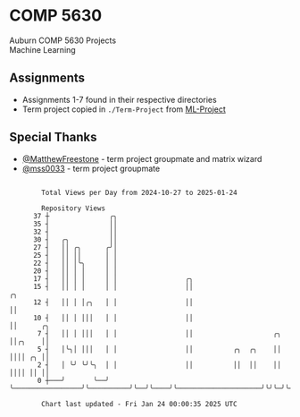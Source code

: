 # COMP 5630
Auburn COMP 5630 Projects  
Machine Learning

## Assignments
- Assignments 1-7 found in their respective directories
- Term project copied in `./Term-Project` from [ML-Project](https://github.com/wumphlett/ML-Project)

## Special Thanks
- [@MatthewFreestone](https://github.com/MatthewFreestone) - term project groupmate and matrix wizard
- [@mss0033](https://github.com/mss0033) - term project groupmate

```

        Total Views per Day from 2024-10-27 to 2025-01-24

        Repository Views
      37 ┼               ╭╮
      35 ┤               ││
      32 ┤               ││
      30 ┤   ╭╮          ││
      27 ┤   ││ ╭╮      ╭╯│
      25 ┤   ││ ││      │ │
      22 ┤   ││ │╰╮     │ │
      20 ┤   ││ │ │     │ │
      17 ┤   ││ │ │     │ │                 ╭╮
      15 ┤   ││ │ │     │ │                 ││                                           ╭╮
      12 ┤   ││ │ │╭╮   │ │                 ││                                           ││
      10 ┤   ││ │ │││   │ │                 ││                                           ││      ╭╮
       7 ┤   ││ │ │││   │ │                 ││                    ╭╮                     ││╭╮    ││
       5 ┤   │╰╮│ │││   │ │                 ││          ╭╮  ╭╮    ││                     ││││ ╭╮ ││
       2 ┤   │ ╰╯ ╰╯╰╮  │ │                 ││          ││  ││    ││                     ││││ ││ ││
       0 ┼───╯       ╰──╯ ╰─────────────────╯╰──────────╯╰──╯╰────╯╰─────────────────────╯╰╯╰─╯╰─╯╰

        Chart last updated - Fri Jan 24 00:00:35 2025 UTC
        
```
